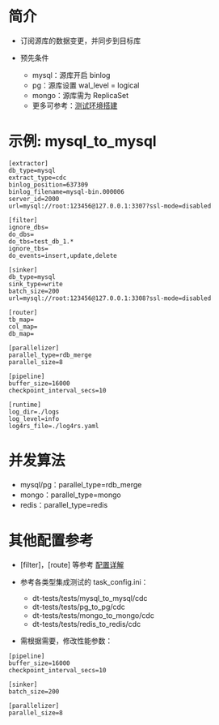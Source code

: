 # 简介
- 订阅源库的数据变更，并同步到目标库

- 预先条件
    - mysql：源库开启 binlog
    - pg：源库设置 wal_level = logical
    - mongo：源库需为 ReplicaSet
    - 更多可参考：[测试环境搭建](../../../dt-tests/README_ZH.md)

# 示例: mysql_to_mysql
```
[extractor]
db_type=mysql
extract_type=cdc
binlog_position=637309
binlog_filename=mysql-bin.000006
server_id=2000
url=mysql://root:123456@127.0.0.1:3307?ssl-mode=disabled

[filter]
ignore_dbs=
do_dbs=
do_tbs=test_db_1.*
ignore_tbs=
do_events=insert,update,delete

[sinker]
db_type=mysql
sink_type=write
batch_size=200
url=mysql://root:123456@127.0.0.1:3308?ssl-mode=disabled

[router]
tb_map=
col_map=
db_map=

[parallelizer]
parallel_type=rdb_merge
parallel_size=8

[pipeline]
buffer_size=16000
checkpoint_interval_secs=10

[runtime]
log_dir=./logs
log_level=info
log4rs_file=./log4rs.yaml
```

# 并发算法
- mysql/pg：parallel_type=rdb_merge
- mongo：parallel_type=mongo
- redis：parallel_type=redis

# 其他配置参考
- [filter]，[route] 等参考 [配置详解](../config.md)
- 参考各类型集成测试的 task_config.ini：
    - dt-tests/tests/mysql_to_mysql/cdc
    - dt-tests/tests/pg_to_pg/cdc
    - dt-tests/tests/mongo_to_mongo/cdc
    - dt-tests/tests/redis_to_redis/cdc

- 需根据需要，修改性能参数：
```
[pipeline]
buffer_size=16000
checkpoint_interval_secs=10

[sinker]
batch_size=200

[parallelizer]
parallel_size=8
```